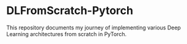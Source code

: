# DLFromScratch-Pytorch

This repository documents my journey of implementing various Deep Learning architectures from scratch in PyTorch.   
